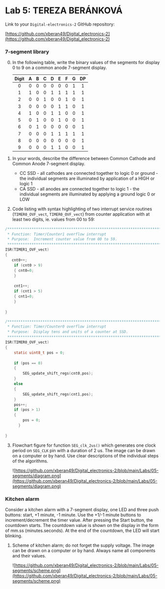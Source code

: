 # Lab 5: TEREZA BERÁNKOVÁ
Link to your `Digital-electronics-2` GitHub repository:

   [https://github.com/xberan49/Digital_electronics-2](https://github.com/xberan49/Digital_electronics-2)


### 7-segment library
0. In the following table, write the binary values of the segments for display 0 to 9 on a common anode 7-segment display.

   | **Digit** | **A** | **B** | **C** | **D** | **E** | **F** | **G** | **DP** |
   | :-: | :-: | :-: | :-: | :-: | :-: | :-: | :-: | :-: |
   | 0 | 0 | 0 | 0 | 0 | 0 | 0 | 1 | 1 |
   | 1 | 1 | 0 | 0 | 1 | 1 | 1 | 1 | 1 |
   | 2 | 0 | 0 | 1 | 0 | 0 | 1 | 0 | 1 |
   | 3 | 0 | 0 | 0 | 0 | 1 | 1 | 0 | 1 |
   | 4 | 1 | 0 | 0 | 1 | 1 | 0 | 0 | 1 |
   | 5 | 0 | 1 | 0 | 0 | 1 | 0 | 0 | 1 |
   | 6 | 0 | 1 | 0 | 0 | 0 | 0 | 0 | 1 |
   | 7 | 0 | 0 | 0 | 1 | 1 | 1 | 1 | 1 |
   | 8 | 0 | 0 | 0 | 0 | 0 | 0 | 0 | 1 |
   | 9 | 0 | 0 | 0 | 1 | 1 | 0 | 0 | 1 |
   
1. In your words, describe the difference between Common Cathode and Common Anode 7-segment display.
   * CC SSD - all cathodes are connected together to logic 0 or ground
            - the individual segments are illuminated by application of a HIGH or logic 1
   * CA SSD - all anodes are connected together to logic 1 
            - the individual segments are illuminated by applying a ground logic 0 or LOW

2. Code listing with syntax highlighting of two interrupt service routines (`TIMER0_OVF_vect`, `TIMER0_OVF_vect`) from counter application with at least two digits, ie. values from 00 to 59:

```c
/**********************************************************************
 * Function: Timer/Counter1 overflow interrupt
 * Purpose:  Increment counter value from 00 to 59.
 **********************************************************************/
ISR(TIMER1_OVF_vect)
{
   cnt0++;
    if (cnt0 > 9)
    { cnt0=0;
    }
	
	cnt1++;
	if (cnt1 > 5)
	{ cnt1=0;
	}   

}
```

```c
/**********************************************************************
 * Function: Timer/Counter0 overflow interrupt
 * Purpose:  Display tens and units of a counter at SSD.
 **********************************************************************/
ISR(TIMER0_OVF_vect)
{
    static uint8_t pos = 0;

    if (pos == 0)
	{
	    SEG_update_shift_regs(cnt0,pos);
    }
    else
	{
	    SEG_update_shift_regs(cnt1,pos);
    }
    pos++;
    if (pos > 1) 
	{
	    pos = 0;
	  }

}
```

3. Flowchart figure for function `SEG_clk_2us()` which generates one clock period on `SEG_CLK` pin with a duration of 2&nbsp;us. The image can be drawn on a computer or by hand. Use clear descriptions of the individual steps of the algorithms.

   ![https://github.com/xberan49/Digital_electronics-2/blob/main/Labs/05-segments/diagram.png](https://github.com/xberan49/Digital_electronics-2/blob/main/Labs/05-segments/diagram.png)


### Kitchen alarm

Consider a kitchen alarm with a 7-segment display, one LED and three push buttons: start, +1 minute, -1 minute. Use the +1/-1 minute buttons to increment/decrement the timer value. After pressing the Start button, the countdown starts. The countdown value is shown on the display in the form of mm.ss (minutes.seconds). At the end of the countdown, the LED will start blinking.

1. Scheme of kitchen alarm; do not forget the supply voltage. The image can be drawn on a computer or by hand. Always name all components and their values.

   ![https://github.com/xberan49/Digital_electronics-2/blob/main/Labs/05-segments/scheme.png](https://github.com/xberan49/Digital_electronics-2/blob/main/Labs/05-segments/scheme.png)
